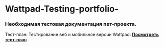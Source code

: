# Wattpad-Testing-portfolio-
### Необходимая тестовая документация пет-проекта.
Тест-план: Тестирование веб и мобильное версии Wattpad: 
**[Посмотреть тест-план](Test_Plan.md)**
